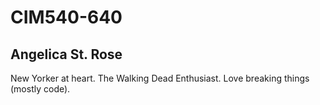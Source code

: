 # CIM540-640
## Angelica St. Rose

New Yorker at heart. The Walking Dead Enthusiast. Love breaking things (mostly code).


[](https://github.com/AngelicaStrose/CIM540-640/blob/master/chrysler_bldg_gety_marian_kilinski.jpg) 
